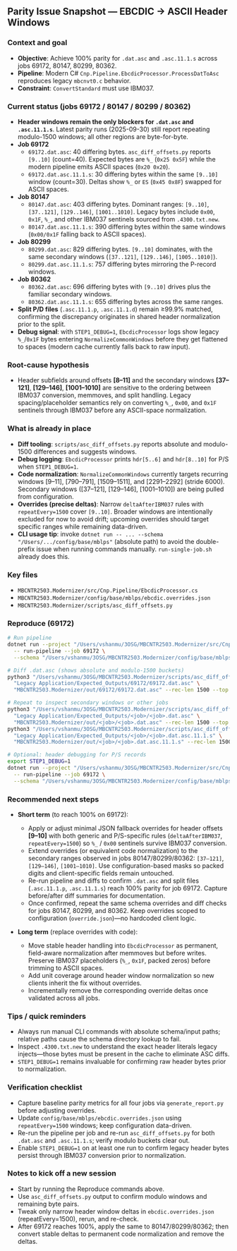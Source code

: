 ## Parity Issue Snapshot — EBCDIC → ASCII Header Windows

### Context and goal
- **Objective**: Achieve 100% parity for `.dat.asc` and `.asc.11.1.s` across jobs 69172, 80147, 80299, 80362.
- **Pipeline**: Modern C# `Cnp.Pipeline.EbcdicProcessor.ProcessDatToAsc` reproduces legacy `mbcnvt0.c` behavior.
- **Constraint**: `ConvertStandard` must use IBM037.

### Current status (jobs 69172 / 80147 / 80299 / 80362)
- **Header windows remain the only blockers for `.dat.asc` and `.asc.11.1.s`**. Latest parity runs (2025-09-30) still report repeating modulo-1500 windows; all other regions are byte-for-byte.
- **Job 69172**
  - `69172.dat.asc`: 40 differing bytes. `asc_diff_offsets.py` reports `[9..10]` (count=40). Expected bytes are `%_` (`0x25 0x5F`) while the modern pipeline emits ASCII spaces (`0x20 0x20`).
  - `69172.dat.asc.11.1.s`: 30 differing bytes within the same `[9..10]` window (count=30). Deltas show `%_` or `ES` (`0x45 0x8F`) swapped for ASCII spaces.
- **Job 80147**
  - `80147.dat.asc`: 403 differing bytes. Dominant ranges: `[9..10]`, `[37..121]`, `[129..146]`, `[1001..1010]`. Legacy bytes include `0x00`, `0x1F`, `%_`, and other IBM037 sentinels sourced from `.4300.txt.new`.
  - `80147.dat.asc.11.1.s`: 390 differing bytes within the same windows (`0x00/0x1F` falling back to ASCII spaces).
- **Job 80299**
  - `80299.dat.asc`: 829 differing bytes. `[9..10]` dominates, with the same secondary windows (`[37..121]`, `[129..146]`, `[1005..1010]`).
  - `80299.dat.asc.11.1.s`: 757 differing bytes mirroring the P-record windows.
- **Job 80362**
  - `80362.dat.asc`: 696 differing bytes with `[9..10]` drives plus the familiar secondary windows.
  - `80362.dat.asc.11.1.s`: 655 differing bytes across the same ranges.
- **Split P/D files** (`.asc.11.1.p`, `.asc.11.1.d`) remain ≥99.9% matched, confirming the discrepancy originates in shared header normalization prior to the split.
- **Debug signal**: with `STEP1_DEBUG=1`, `EbcdicProcessor` logs show legacy `%_`/`0x1F` bytes entering `NormalizeCommonWindows` before they get flattened to spaces (modern cache currently falls back to raw input).

### Root-cause hypothesis
- Header subfields around offsets **[8–11]** and the secondary windows **[37–121]**, **[129–146]**, **[1001–1010]** are sensitive to the ordering between IBM037 conversion, memmoves, and split handling. Legacy spacing/placeholder semantics rely on converting `%_`, `0x00`, and `0x1F` sentinels through IBM037 before any ASCII-space normalization.

### What is already in place
- **Diff tooling**: `scripts/asc_diff_offsets.py` reports absolute and modulo-1500 differences and suggests windows.
- **Debug logging**: `EbcdicProcessor` prints `hdr[5..6]` and `hdr[8..10]` for P/S when `STEP1_DEBUG=1`.
- **Code normalization**: `NormalizeCommonWindows` currently targets recurring windows [9–11], [790–791], [1509–1511], and [2291–2292] (stride 6000). Secondary windows ([37–121], [129–146], [1001–1010]) are being pulled from configuration.
- **Overrides (precise deltas)**: Narrow `deltaAfterIBM037` rules with `repeatEvery=1500` cover `[9..10]`. Broader windows are intentionally excluded for now to avoid drift; upcoming overrides should target specific ranges while remaining data-driven.
- **CLI usage tip**: invoke `dotnet run -- ... --schema "/Users/.../config/base/mblps"` (absolute path) to avoid the double-prefix issue when running commands manually. `run-single-job.sh` already does this.

### Key files
- `MBCNTR2503.Modernizer/src/Cnp.Pipeline/EbcdicProcessor.cs`
- `MBCNTR2503.Modernizer/config/base/mblps/ebcdic.overrides.json`
- `MBCNTR2503.Modernizer/scripts/asc_diff_offsets.py`

### Reproduce (69172)
```bash
# Run pipeline
dotnet run --project "/Users/vshanmu/3OSG/MBCNTR2503.Modernizer/src/Cnp.Cli" \
  -- run-pipeline --job 69172 \
  --schema "/Users/vshanmu/3OSG/MBCNTR2503.Modernizer/config/base/mblps" --verbose

# Diff .dat.asc (shows absolute and modulo-1500 buckets)
python3 "/Users/vshanmu/3OSG/MBCNTR2503.Modernizer/scripts/asc_diff_offsets.py" \
  "Legacy Application/Expected_Outputs/69172/69172.dat.asc" \
  "MBCNTR2503.Modernizer/out/69172/69172.dat.asc" --rec-len 1500 --top 40

# Repeat to inspect secondary windows or other jobs
python3 "/Users/vshanmu/3OSG/MBCNTR2503.Modernizer/scripts/asc_diff_offsets.py" \
  "Legacy Application/Expected_Outputs/<job>/<job>.dat.asc" \
  "MBCNTR2503.Modernizer/out/<job>/<job>.dat.asc" --rec-len 1500 --top 40
python3 "/Users/vshanmu/3OSG/MBCNTR2503.Modernizer/scripts/asc_diff_offsets.py" \
  "Legacy Application/Expected_Outputs/<job>/<job>.dat.asc.11.1.s" \
  "MBCNTR2503.Modernizer/out/<job>/<job>.dat.asc.11.1.s" --rec-len 1500 --top 40

# Optional: header debugging for P/S records
export STEP1_DEBUG=1
dotnet run --project "/Users/vshanmu/3OSG/MBCNTR2503.Modernizer/src/Cnp.Cli" \
  -- run-pipeline --job 69172 \
  --schema "/Users/vshanmu/3OSG/MBCNTR2503.Modernizer/config/base/mblps" --verbose
```

### Recommended next steps
- **Short term** (to reach 100% on 69172):
  - Apply or adjust minimal JSON fallback overrides for header offsets **[9–10]** with both generic and P/S-specific rules (`deltaAfterIBM037`, `repeatEvery=1500`) so `%_` / `0x00` sentinels survive IBM037 conversion.
  - Extend overrides (or equivalent code normalization) to the secondary ranges observed in jobs 80147/80299/80362: `[37–121]`, `[129–146]`, `[1001–1010]`. Use configuration-based masks so packed digits and client-specific fields remain untouched.
  - Re-run pipeline and diffs to confirm `.dat.asc` and split files (`.asc.11.1.p`, `.asc.11.1.s`) reach 100% parity for job 69172. Capture before/after diff summaries for documentation.
  - Once confirmed, repeat the same schema overrides and diff checks for jobs 80147, 80299, and 80362. Keep overrides scoped to configuration (`override.json`)—no hardcoded client logic.

- **Long term** (replace overrides with code):
  - Move stable header handling into `EbcdicProcessor` as permanent, field-aware normalization after memmoves but before writes. Preserve IBM037 placeholders (`%_`, `0x1F`, packed zeros) before trimming to ASCII spaces.
  - Add unit coverage around header window normalization so new clients inherit the fix without overrides.
  - Incrementally remove the corresponding override deltas once validated across all jobs.

### Tips / quick reminders
- Always run manual CLI commands with absolute schema/input paths; relative paths cause the schema directory lookup to fail.
- Inspect `.4300.txt.new` to understand the exact header literals legacy injects—those bytes must be present in the cache to eliminate ASC diffs.
- `STEP1_DEBUG=1` remains invaluable for confirming raw header bytes prior to normalization.

### Verification checklist
- Capture baseline parity metrics for all four jobs via `generate_report.py` before adjusting overrides.
- Update `config/base/mblps/ebcdic.overrides.json` using `repeatEvery=1500` windows; keep configuration data-driven.
- Re-run the pipeline per job and re-run `asc_diff_offsets.py` for both `.dat.asc` and `.asc.11.1.s`; verify modulo buckets clear out.
- Enable `STEP1_DEBUG=1` on at least one run to confirm legacy header bytes persist through IBM037 conversion prior to normalization.

### Notes to kick off a new session
- Start by running the Reproduce commands above.
- Use `asc_diff_offsets.py` output to confirm modulo windows and remaining byte pairs.
- Tweak only narrow header window deltas in `ebcdic.overrides.json` (repeatEvery=1500), rerun, and re-check.
- After 69172 reaches 100%, apply the same to 80147/80299/80362; then convert stable deltas to permanent code normalization and remove the deltas.


